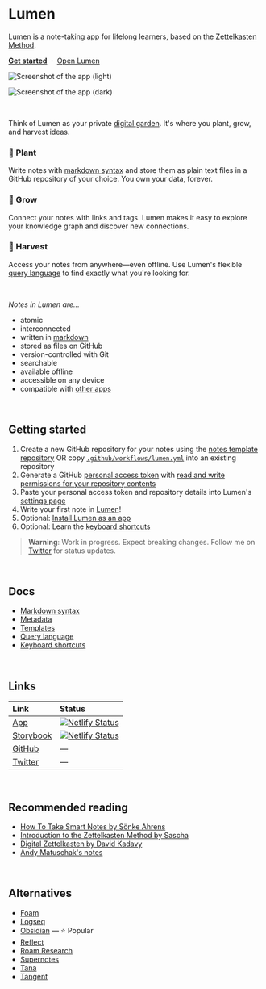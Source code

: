 # Lumen

Lumen is a note-taking app for lifelong learners, based on the [Zettelkasten Method](https://zettelkasten.de/introduction/).

[**Get started**](#getting-started)&nbsp;&nbsp;·&nbsp;&nbsp;[Open Lumen](https://app.uselumen.com)

![Screenshot of the app (light)](https://user-images.githubusercontent.com/4608155/254137283-bf5a5822-d4fb-4d86-ad4f-d2c7f3b19607.png#gh-light-mode-only)

![Screenshot of the app (dark)](https://user-images.githubusercontent.com/4608155/254137649-da61fd2c-dbb2-4e9e-b50a-3f9da1f23337.png#gh-dark-mode-only)

<br>

Think of Lumen as your private [digital garden](https://maggieappleton.com/garden-history). It's where you plant, grow, and harvest ideas.

### 🌱 Plant

Write notes with [markdown syntax](/docs/markdown-syntax.md) and store them as plain text files in a GitHub repository of your choice. You own your data, forever.

### 🌿 Grow

Connect your notes with links and tags. Lumen makes it easy to explore your knowledge graph and discover new connections.

### 🌻 Harvest

Access your notes from anywhere—even offline. Use Lumen's flexible [query language](/docs/query-language.md) to find exactly what you're looking for.

<br>

_Notes in Lumen are..._

- atomic
- interconnected
- written in [markdown](/docs/markdown-syntax.md)
- stored as files on GitHub
- version-controlled with Git
- searchable
- available offline
- accessible on any device
- compatible with [other apps](#alternatives)

<br>

## Getting started

1. Create a new GitHub repository for your notes using the [notes template repository](https://github.com/lumen-notes/lumen-template) OR copy [`.github/workflows/lumen.yml`](https://github.com/lumen-notes/notes-template/blob/main/.github/workflows/lumen.yml) into an existing repository
1. Generate a GitHub [personal access token](https://github.com/settings/personal-access-tokens/new) with [read and write permissions for your repository contents](https://github.com/lumen-notes/lumen/assets/4608155/73cbee0b-eb3b-4934-b374-d972dcf7f231)
1. Paste your personal access token and repository details into Lumen's [settings page](https://app.uselumen.com/settings)
1. Write your first note in [Lumen](https://app.uselumen.com)!
1. Optional: [Install Lumen as an app](https://developer.mozilla.org/en-US/docs/Web/Progressive_web_apps/Guides/Installing)
1. Optional: Learn the [keyboard shortcuts](/docs/keyboard-shortcuts.md)

> **Warning**: Work in progress. Expect breaking changes. Follow me on [Twitter](https://twitter.com/colebemis) for status updates.

<br>

## Docs

- [Markdown syntax](/docs/markdown-syntax.md)
- [Metadata](/docs/metadata.md)
- [Templates](/docs/templates.md)
- [Query language](/docs/query-language.md)
- [Keyboard shortcuts](/docs/keyboard-shortcuts.md)

<br>

## Links

| Link                                           | Status                                                                                                                                                               |
| :--------------------------------------------- | :------------------------------------------------------------------------------------------------------------------------------------------------------------------- |
| [App](https://app.uselumen.com)                | [![Netlify Status](https://api.netlify.com/api/v1/badges/9e55f1c2-783d-4abb-9fa2-edc59f8aa0c3/deploy-status)](https://app.netlify.com/sites/lumen-notes/deploys)     |
| [Storybook](https://storybook.uselumen.com/)   | [![Netlify Status](https://api.netlify.com/api/v1/badges/acd80077-43c2-4292-8721-6f77e633a896/deploy-status)](https://app.netlify.com/sites/lumen-storybook/deploys) |
| [GitHub](https://github.com/lumen-notes/lumen) | —                                                                                                                                                                    |
| [Twitter](https://twitter.com/lumen_notes)     | —                                                                                                                                                                    |

<br>

## Recommended reading

- [How To Take Smart Notes by Sönke Ahrens](https://takesmartnotes.com/)
- [Introduction to the Zettelkasten Method by Sascha](https://zettelkasten.de/introduction/)
- [Digital Zettelkasten by David Kadavy](https://www.amazon.com/dp/0578928094)
- [Andy Matuschak's notes](https://notes.andymatuschak.org/)

<br>

## Alternatives

- [Foam](https://foambubble.github.io/foam)
- [Logseq](https://logseq.com)
- [Obsidian](https://obsidian.md) — ⭐ Popular
- [Reflect](https://reflect.app)
- [Roam Research](https://roamresearch.com)
- [Supernotes](https://supernotes.app)
- [Tana](https://tana.inc)
- [Tangent](https://www.tangentnotes.com)
